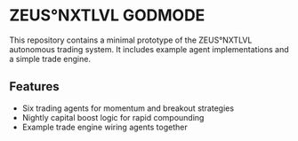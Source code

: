 # ZEUS°NXTLVL GODMODE

This repository contains a minimal prototype of the ZEUS°NXTLVL autonomous trading system. It includes example agent implementations and a simple trade engine.

## Features
- Six trading agents for momentum and breakout strategies
- Nightly capital boost logic for rapid compounding
- Example trade engine wiring agents together

